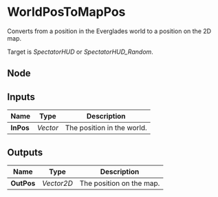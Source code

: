 # WorldPosToMapPos
Converts from a position in the Everglades world to a position on the 2D map.  

Target is *SpectatorHUD* or *SpectatorHUD_Random*.  

## Node

## Inputs
|Name       |Type       |Description                |
|-----------|-----------|---------------------------|
|**InPos**  |*Vector*   |The position in the world. |

## Outputs
|Name       |Type       |Description                |
|-----------|-----------|---------------------------|
|**OutPos** |*Vector2D* |The position on the map.   |